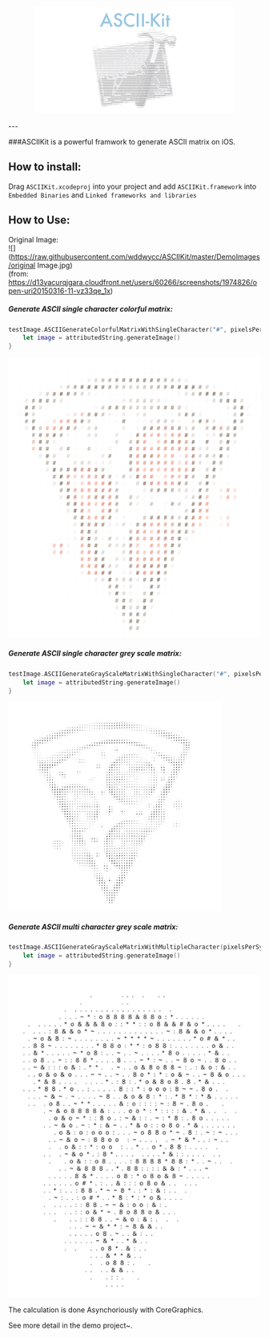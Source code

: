 <p align="middle"><img src="https://raw.githubusercontent.com/wddwycc/ASCIIKit/master/icon.png"/></p>
---

###ASCIIKit is a powerful framwork to generate ASCII matrix on iOS.


How to install:
---
Drag `ASCIIKit.xcodeproj` into your project and add `ASCIIKit.framework` into `Embedded Binaries` and `Linked frameworks and libraries`

How to Use:
---

Original Image:  
![](https://raw.githubusercontent.com/wddwycc/ASCIIKit/master/DemoImages/original Image.jpg)  
(from: https://d13yacurqjgara.cloudfront.net/users/60266/screenshots/1974826/open-uri20150316-11-vz33qe_1x)

##### Generate ASCII single character colorful matrix:

```swift
testImage.ASCIIGenerateColorfulMatrixWithSingleCharacter("#", pixelsPerSymbol: 2) { (attributedString) -> Void in
    let image = attributedString.generateImage()
}
```

![](https://raw.githubusercontent.com/wddwycc/ASCIIKit/master/DemoImages/1.png)

##### Generate ASCII single character grey scale matrix:

```swift
testImage.ASCIIGenerateGrayScaleMatrixWithSingleCharacter("#", pixelsPerSymbol: 2) { (attributedString) -> Void in
    let image = attributedString.generateImage()
}
```

![](https://raw.githubusercontent.com/wddwycc/ASCIIKit/master/DemoImages/2.png)


##### Generate ASCII multi character grey scale matrix:

```swift
testImage.ASCIIGenerateGrayScaleMatrixWithMultipleCharacter(pixelsPerSymbol: 2) { (attributedString) -> Void in
    let image = attributedString.generateImage()
}
```

![](https://raw.githubusercontent.com/wddwycc/ASCIIKit/master/DemoImages/3.png)


The calculation is done Asynchoriously with CoreGraphics.

See more detail in the demo project~.
